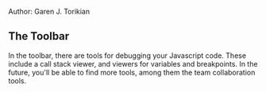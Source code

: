 Author: Garen J. Torikian

## The Toolbar

In the toolbar, there are tools for debugging your Javascript code. These include a call stack viewer, and viewers for variables and breakpoints. In the future, you'll be able to find more tools, among them the team collaboration tools.

